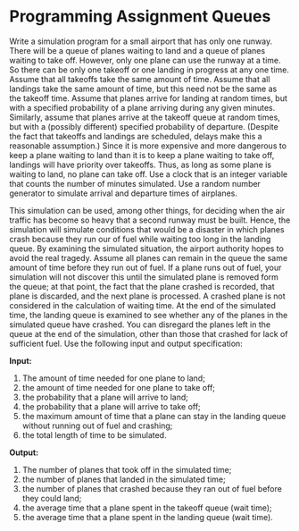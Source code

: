 # Programming Assignment Queues

Write a simulation program for a small airport that has only one runway. There will be a queue of planes waiting to land and a queue of planes waiting to take off.  However, only one plane can use the runway at a time.  So there can be only one takeoff or one landing in progress at any one time.  Assume that all takeoffs take the same amount of time.  Assume that all landings take the same amount of time, but this need not be the same as the takeoff time.  Assume that planes arrive for landing at random times, but with a specified probability of a plane arriving during any given minutes.  Similarly, assume that planes arrive at the takeoff queue at random times, but with a (possibly different) specified probability of departure.  (Despite the fact that takeoffs and landings are scheduled, delays make this a reasonable assumption.)  Since it is more expensive and more dangerous to keep a plane waiting to land than it is to keep a plane waiting to take off, landings will have priority over takeoffs.  Thus, as long as some plane is waiting to land, no plane can take off.  Use a clock that is an integer variable that counts the number of minutes simulated.  Use a random number generator to simulate arrival and departure times of airplanes.

This simulation can be used, among other things, for deciding when the air traffic has become so heavy that a second runway must be built.  Hence, the simulation will simulate conditions that would be a disaster in which planes crash because they run our of fuel while waiting too long in the landing queue.  By examining the simulated situation, the airport authority hopes to avoid the real tragedy.  Assume all planes can remain in the queue the same amount of time before they run out of fuel.  If a plane runs out of fuel, your simulation will not discover this until the simulated plane is removed form the queue; at that point, the fact that the plane crashed is recorded, that plane is discarded, and the next plane is processed.  A crashed plane is not considered in the calculation of waiting time.  At the end of the simulated time, the landing queue is examined to see whether any of the planes in the simulated queue have crashed.  You can disregard the planes left in the queue at the end of the simulation, other than those that crashed for lack of sufficient fuel.  Use the following input and output specification:

**Input:**

1. The amount of time needed for one plane to land;
2. the amount of time needed for one plane to take off;
3. the probability that a plane will arrive to land;
4. the probability that a plane will arrive to take off;
5. the maximum amount of time that a plane can stay in the landing queue without running out of fuel and crashing;
6. the total length of time to be simulated.

**Output:**

1. The number of planes that took off in the simulated time;
2. the number of planes that landed in the simulated time;
3. the number of planes that crashed because they ran out of fuel before they could land;
4. the average time that a plane spent in the takeoff queue (wait time);
5. the average time that a plane spent in the landing queue (wait time).